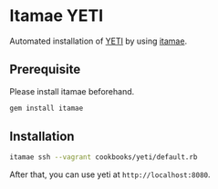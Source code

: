 # Itamae YETI

Automated installation of [YETI](https://github.com/yeti-platform/yeti) by using [itamae](https://github.com/itamae-kitchen/itamae).

## Prerequisite

Please install itamae beforehand.

```bash
gem install itamae
```

## Installation

```bash
itamae ssh --vagrant cookbooks/yeti/default.rb
```

After that, you can use yeti at `http://localhost:8080`.
